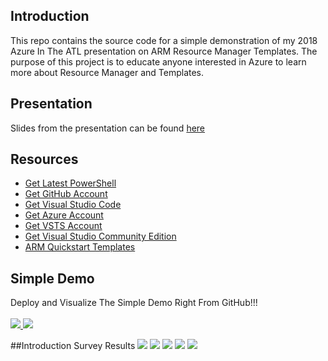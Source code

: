 ## Introduction
This repo contains the source code for a simple demonstration of my 2018 Azure In The ATL presentation on ARM Resource Manager Templates. The purpose of this project is to educate anyone interested in Azure to learn more about Resource Manager and Templates.

## Presentation
Slides from the presentation can be found [here](ARM-Presentation.pdf)

## Resources
* [Get Latest PowerShell](https://github.com/gautema/cqrslite)
* [Get GitHub Account](http://www.github.com)
* [Get Visual Studio Code](http://code.visualstudio.com)
* [Get Azure Account](https://azure.microsoft.com/en-us/free)
* [Get VSTS Account](https://www.visualstudio.com/team-services/pricing)
* [Get Visual Studio Community Edition](https://www.visualstudio.com/downloads)
* [ARM Quickstart Templates](https://github.com/Azure/azure-quickstart-templates)

## Simple Demo
Deploy and Visualize The Simple Demo Right From GitHub!!!
<br><br>
<a href="http://armviz.io/#/?load=https%3A%2F%2Fraw.githubusercontent.com%2Fimseandavis%2FPresentations%2Fmaster%2F2018%2FAzureIntheATL%2FSimpleDemo%2FSimpleDemo.Infrastructure%2FSimpleDemo.Infrastructure%2FWebSite.json" target="_blank">
    <img src="http://armviz.io/visualizebutton.png"/>
</a><a href="https://portal.azure.com/#create/Microsoft.Template/uri/https%3A%2F%2Fraw.githubusercontent.com%2Fimseandavis%2FPresentations%2Fmaster%2F2018%2FAzureInTheATL%2FSimpleDemo%2FSimpleDemo.Infrastructure%2FSimpleDemo.Infrastructure%2FWebSite.json" target="_blank">
    <img src="http://azuredeploy.net/deploybutton.png"/>
</a>

##Introduction Survey Results
<img src="https://github.com/imseandavis/Presentations/blob/master/2018/AzureInTheATL/Intro%20Survey%20Results/AzureInTheATL%20Survey%20Results-1.jpg"/>
<img src="https://github.com/imseandavis/Presentations/blob/master/2018/AzureInTheATL/Intro%20Survey%20Results/AzureInTheATL%20Survey%20Results-2.jpg"/>
<img src="https://github.com/imseandavis/Presentations/blob/master/2018/AzureInTheATL/Intro%20Survey%20Results/AzureInTheATL%20Survey%20Results-3.jpg"/>
<img src="https://github.com/imseandavis/Presentations/blob/master/2018/AzureInTheATL/Intro%20Survey%20Results/AzureInTheATL%20Survey%20Results-4.jpg"/>
<img src="https://github.com/imseandavis/Presentations/blob/master/2018/AzureInTheATL/Intro%20Survey%20Results/AzureInTheATL%20Survey%20Results-5.jpg"/>